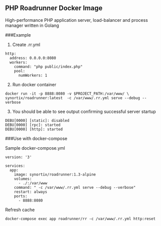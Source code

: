 ## PHP Roadrunner Docker Image
High-performance PHP application server, load-balancer and process manager written in Golang

###Example

1) Create .rr.yml

```$xslt
http:
  address: 0.0.0.0:8080
  workers:
    command: "php public/index.php"
    pool:
      numWorkers: 1
```

2) Run docker container

```$xslt
docker run -it -p 8888:8080 -v $PROJECT_PATH:/var/www/ \ 
synortix/roadrunner:latest  -c /var/www/.rr.yml serve --debug --verbose 
```

3) You should be able to see output confirming successful server startup

```$xslt
DEBU[0000] [static]: disabled                           
DEBU[0000] [rpc]: started                               
DEBU[0000] [http]: started     
```

###Use with docker-compose

Sample docker-compose.yml
```$xslt
version: '3'

services:
  app:
    image: synortix/roadrunner:1.3-alpine
    volumes:
      - ./:/var/www
    command: " -c /var/www/.rr.yml serve --debug --verbose"
    restart: always
    ports:
      - 8888:8080

```

Refresh cache

```$xslt
docker-compose exec app roadrunner/rr -c /var/www/.rr.yml http:reset
```